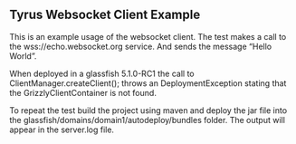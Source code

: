 ## Tyrus Websocket Client Example
This is an example usage of the websocket client.  The test makes a call to the wss://echo.websocket.org service. And sends the message “Hello World”. 

When deployed in a glassfish 5.1.0-RC1 the call to ClientManager.createClient(); throws an DeploymentException stating that the GrizzlyClientContainer is not found. 

To repeat the test build the project using maven and deploy the jar file into the
glassfish/domains/domain1/autodeploy/bundles folder. The output will appear in the server.log file.

